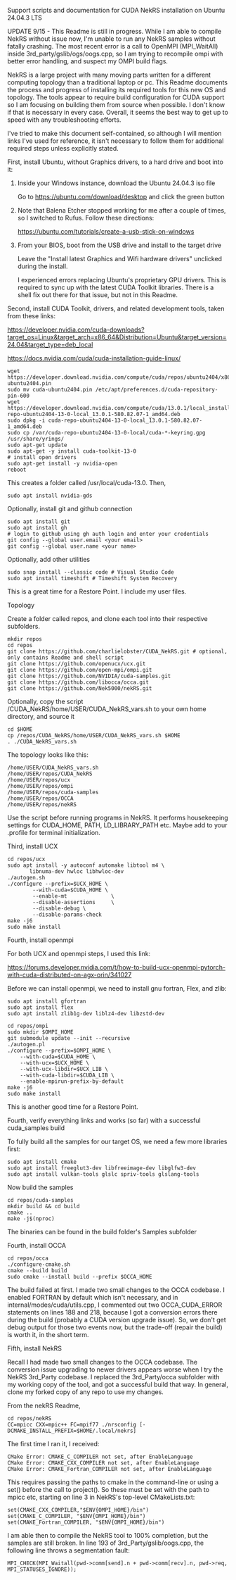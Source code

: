 Support scripts and documentation for CUDA NekRS installation on Ubuntu 24.04.3 LTS

UPDATE 9/15 - This Readme is still in progress. While I am able to compile NekRS without issue now, I'm unable to run any NekRS samples without fatally crashing. The most recent error is a call to OpenMPI (MPI_WaitAll) inside 3rd_party/gslib/ogs/oogs.cpp, so I am trying to recompile ompi with better error handling, and suspect my OMPI build flags. 

NekRS is a large project with many moving parts written for a different computing topology than a traditional laptop or pc. This Readme documents the process and progress of installing its required tools for this new OS and topology. The tools appear to require build configuration for CUDA support so I am focusing on building them from source when possible. I don't know if that is necessary in every case. Overall, it seems the best way to get up to speed with any troubleshooting efforts.

I've tried to make this document self-contained, so although I will mention links I've used for reference, it isn't necessary to follow them for additional required steps unless explicitly stated.

First, install Ubuntu, without Graphics drivers, to a hard drive and boot into it:

1) Inside your Windows instance, download the Ubuntu 24.04.3 iso file

   Go to https://ubuntu.com/download/desktop and click the green button

2) Note that Balena Etcher stopped working for me after a couple of times, so I switched to Rufus. 
Follow these directions:
  
    https://ubuntu.com/tutorials/create-a-usb-stick-on-windows

3) From your BIOS, boot from the USB drive and install to the target drive

     Leave the "Install latest Graphics and Wifi hardware drivers" unclicked during the install.

     I experienced errors replacing Ubuntu's proprietary GPU drivers. This is required to sync up with the latest CUDA Toolkit libraries. There is a shell fix out there for that issue, but not in this Readme.

Second, install CUDA Toolkit, drivers, and related development tools, taken from these links:

https://developer.nvidia.com/cuda-downloads?target_os=Linux&target_arch=x86_64&Distribution=Ubuntu&target_version=24.04&target_type=deb_local

https://docs.nvidia.com/cuda/cuda-installation-guide-linux/

    
    wget https://developer.download.nvidia.com/compute/cuda/repos/ubuntu2404/x86_64/cuda-ubuntu2404.pin
    sudo mv cuda-ubuntu2404.pin /etc/apt/preferences.d/cuda-repository-pin-600
    wget https://developer.download.nvidia.com/compute/cuda/13.0.1/local_installers/cuda-repo-ubuntu2404-13-0-local_13.0.1-580.82.07-1_amd64.deb
    sudo dpkg -i cuda-repo-ubuntu2404-13-0-local_13.0.1-580.82.07-1_amd64.deb
    sudo cp /var/cuda-repo-ubuntu2404-13-0-local/cuda-*-keyring.gpg /usr/share/yrings/
    sudo apt-get update
    sudo apt-get -y install cuda-toolkit-13-0
    # install open drivers
    sudo apt-get install -y nvidia-open
    reboot

This creates a folder called /usr/local/cuda-13.0. Then,
      
    sudo apt install nvidia-gds

Optionally, install git and github connection

    sudo apt install git         
    sudo apt install gh         
    # login to github using gh auth login and enter your credentials
    git config --global user.email <your email>
    git config --global user.name <your name>

Optionally, add other utilities
   
    sudo snap install --classic code # Visual Studio Code
    sudo apt install timeshift # Timeshift System Recovery

This is a great time for a Restore Point. I include my user files.

Topology

Create a folder called repos, and clone each tool into their respective subfolders. 

    mkdir repos
    cd repos
    git clone https://github.com/charlielobster/CUDA_NekRS.git # optional, only contains Readme and shell script
    git clone https://github.com/openucx/ucx.git
    git clone https://github.com/open-mpi/ompi.git
    git clone https://github.com/NVIDIA/cuda-samples.git
    git clone https://github.com/libocca/occa.git
    git clone https://github.com/Nek5000/nekRS.git
      
Optionally, copy the script /CUDA_NekRS/home/USER/CUDA_NekRS_vars.sh to your own home directory, and source it

    cd $HOME
    cp /repos/CUDA_NekRS/home/USER/CUDA_NekRS_vars.sh $HOME
    . ./CUDA_NekRS_vars.sh       

The topology looks like this:

    /home/USER/CUDA_NekRS_vars.sh
    /home/USER/repos/CUDA_NekRS
    /home/USER/repos/ucx
    /home/USER/repos/ompi
    /home/USER/repos/cuda-samples
    /home/USER/repos/OCCA
    /home/USER/repos/nekRS
      
Use the script before running programs in NekRS. It performs housekeeping settings for CUDA_HOME, PATH, LD_LIBRARY_PATH etc. Maybe add to your .profile for terminal initialization. 

Third, install UCX

    cd repos/ucx
    sudo apt install -y autoconf automake libtool m4 \
           libnuma-dev hwloc libhwloc-dev
    ./autogen.sh
    ./configure --prefix=$UCX_HOME \
            --with-cuda=$CUDA_HOME \
            --enable-mt              \
            --disable-assertions     \
            --disable-debug \
            --disable-params-check
    make -j6
    sudo make install

Fourth, install openmpi

For both UCX and openmpi steps, I used this link:

https://forums.developer.nvidia.com/t/how-to-build-ucx-openmpi-pytorch-with-cuda-distributed-on-agx-orin/341027

Before we can install openmpi, we need to install gnu fortran, Flex, and zlib:
       
    sudo apt install gfortran
    sudo apt install flex
    sudo apt install zlib1g-dev liblz4-dev libzstd-dev

    cd repos/ompi
    sudo mkdir $OMPI_HOME
    git submodule update --init --recursive
    ./autogen.pl
    ./configure --prefix=$OMPI_HOME \
        --with-cuda=$CUDA_HOME \
        --with-ucx=$UCX_HOME \
        --with-ucx-libdir=$UCX_LIB \
        --with-cuda-libdir=$CUDA_LIB \
        --enable-mpirun-prefix-by-default
    make -j6
    sudo make install

This is another good time for a Restore Point.

Fourth, verify everything links and works (so far) with a successful cuda_samples build

To fully build all the samples for our target OS, we need a few more libraries first:

    sudo apt install cmake
    sudo apt install freeglut3-dev libfreeimage-dev libglfw3-dev
    sudo apt install vulkan-tools glslc spriv-tools glslang-tools

Now build the samples        

    cd repos/cuda-samples
    mkdir build && cd build
    cmake ..
    make -j$(nproc)

The binaries can be found in the build folder's Samples subfolder

Fourth, install OCCA

    cd repos/occa
    ./configure-cmake.sh
    cmake --build build
    sudo cmake --install build --prefix $OCCA_HOME

The build failed at first. I made two small changes to the OCCA codebase. I enabled FORTRAN by default which isn't necessary, and in internal/modes/cuda/utils.cpp, I commented out two OCCA_CUDA_ERROR statements on lines 188 and 218, because I got a conversion errors there during the build (probably a CUDA version upgrade issue). So, we don't get debug output for those two events now, but the trade-off (repair the build) is worth it, in the short term.

Fifth, install NekRS

Recall I had made two small changes to the OCCA codebase. The conversion issue upgrading to newer drivers appears worse when I try the NekRS 3rd_Party codebase. I replaced the 3rd_Party/occa subfolder with my working copy of the tool, and got a successful build that way. In general, clone my forked copy of any repo to use my changes.

From the nekRS Readme,

    cd repos/nekRS
    CC=mpicc CXX=mpic++ FC=mpif77 ./nrsconfig [-DCMAKE_INSTALL_PREFIX=$HOME/.local/nekrs]

The first time I ran it, I received:

    CMake Error: CMAKE_C_COMPILER not set, after EnableLanguage
    CMake Error: CMAKE_CXX_COMPILER not set, after EnableLanguage
    CMake Error: CMAKE_Fortran_COMPILER not set, after EnableLanguage

This requires passing the paths to cmake in the command-line or using a set() before the call to project(). So these must be set with the path to mpicc etc, starting on line 3 in NekRS's top-level CMakeLists.txt:

    set(CMAKE_CXX_COMPILER,"$ENV{OMPI_HOME}/bin")
    set(CMAKE_C_COMPILER, "$ENV{OMPI_HOME}/bin") 
    set(CMAKE_Fortran_COMPILER, "$ENV{OMPI_HOME}/bin") 

I am able then to compile the NekRS tool to 100% completion, but the samples are still broken. In line 193 of 3rd_Party/gslib/oogs.cpp, the following line throws a segmentation fault:
   
    MPI_CHECK(MPI_Waitall(pwd->comm[send].n + pwd->comm[recv].n, pwd->req, MPI_STATUSES_IGNORE));

